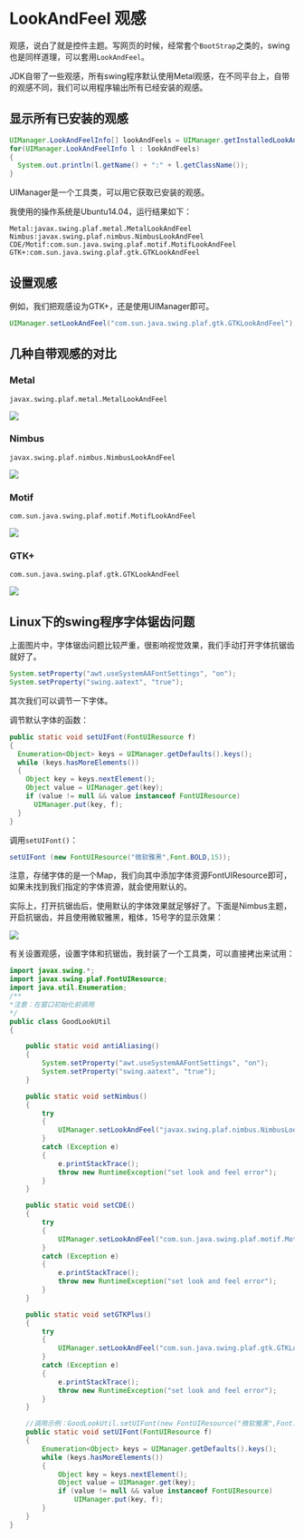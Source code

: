# LookAndFeel 观感

观感，说白了就是控件主题。写网页的时候，经常套个`BootStrap`之类的，swing也是同样道理，可以套用`LookAndFeel`。

JDK自带了一些观感，所有swing程序默认使用Metal观感，在不同平台上，自带的观感不同，我们可以用程序输出所有已经安装的观感。

## 显示所有已安装的观感

```java
UIManager.LookAndFeelInfo[] lookAndFeels = UIManager.getInstalledLookAndFeels();
for(UIManager.LookAndFeelInfo l : lookAndFeels)
{
  System.out.println(l.getName() + ":" + l.getClassName());
}
```

UIManager是一个工具类，可以用它获取已安装的观感。

我使用的操作系统是Ubuntu14.04，运行结果如下：

```
Metal:javax.swing.plaf.metal.MetalLookAndFeel
Nimbus:javax.swing.plaf.nimbus.NimbusLookAndFeel
CDE/Motif:com.sun.java.swing.plaf.motif.MotifLookAndFeel
GTK+:com.sun.java.swing.plaf.gtk.GTKLookAndFeel
```

## 设置观感

例如，我们把观感设为GTK+，还是使用UIManager即可。

```java
UIManager.setLookAndFeel("com.sun.java.swing.plaf.gtk.GTKLookAndFeel");
```

## 几种自带观感的对比

### Metal

```
javax.swing.plaf.metal.MetalLookAndFeel
```

![](res/1.png)

### Nimbus

```
javax.swing.plaf.nimbus.NimbusLookAndFeel
```

![](res/2.png)

### Motif

```
com.sun.java.swing.plaf.motif.MotifLookAndFeel
```

![](res/3.png)

### GTK+

```
com.sun.java.swing.plaf.gtk.GTKLookAndFeel
```

![](res/4.png)

## Linux下的swing程序字体锯齿问题

上面图片中，字体锯齿问题比较严重，很影响视觉效果，我们手动打开字体抗锯齿就好了。

```java
System.setProperty("awt.useSystemAAFontSettings", "on");  
System.setProperty("swing.aatext", "true");
```

其次我们可以调节一下字体。

调节默认字体的函数：
```java
public static void setUIFont(FontUIResource f)
{
  Enumeration<Object> keys = UIManager.getDefaults().keys();
  while (keys.hasMoreElements())
  {
    Object key = keys.nextElement();
    Object value = UIManager.get(key);
    if (value != null && value instanceof FontUIResource)
      UIManager.put(key, f);
  }
}
```

调用`setUIFont()`：
```java
setUIFont (new FontUIResource("微软雅黑",Font.BOLD,15));
```

注意，存储字体的是一个Map，我们向其中添加字体资源FontUIResource即可，如果未找到我们指定的字体资源，就会使用默认的。

实际上，打开抗锯齿后，使用默认的字体效果就足够好了。下面是Nimbus主题，开启抗锯齿，并且使用微软雅黑，粗体，15号字的显示效果：

![](res/5.png)

有关设置观感，设置字体和抗锯齿，我封装了一个工具类，可以直接拷出来试用：

```java
import javax.swing.*;
import javax.swing.plaf.FontUIResource;
import java.util.Enumeration;
/**
*注意：在窗口初始化前调用
*/
public class GoodLookUtil
{

	public static void antiAliasing()
	{
		System.setProperty("awt.useSystemAAFontSettings", "on");
		System.setProperty("swing.aatext", "true");
	}

	public static void setNimbus()
	{
		try
		{
			UIManager.setLookAndFeel("javax.swing.plaf.nimbus.NimbusLookAndFeel");
		}
		catch (Exception e)
		{
			e.printStackTrace();
			throw new RuntimeException("set look and feel error");
		}
	}

	public static void setCDE()
	{
		try
		{
			UIManager.setLookAndFeel("com.sun.java.swing.plaf.motif.MotifLookAndFeel");
		}
		catch (Exception e)
		{
			e.printStackTrace();
			throw new RuntimeException("set look and feel error");
		}
	}

	public static void setGTKPlus()
	{
		try
		{
			UIManager.setLookAndFeel("com.sun.java.swing.plaf.gtk.GTKLookAndFeel");
		}
		catch (Exception e)
		{
			e.printStackTrace();
			throw new RuntimeException("set look and feel error");
		}
	}

	//调用示例：GoodLookUtil.setUIFont(new FontUIResource("微软雅黑",Font.PLAIN,15));
	public static void setUIFont(FontUIResource f)
	{
		Enumeration<Object> keys = UIManager.getDefaults().keys();
		while (keys.hasMoreElements())
		{
			Object key = keys.nextElement();
			Object value = UIManager.get(key);
			if (value != null && value instanceof FontUIResource)
				UIManager.put(key, f);
		}
	}
}
```
